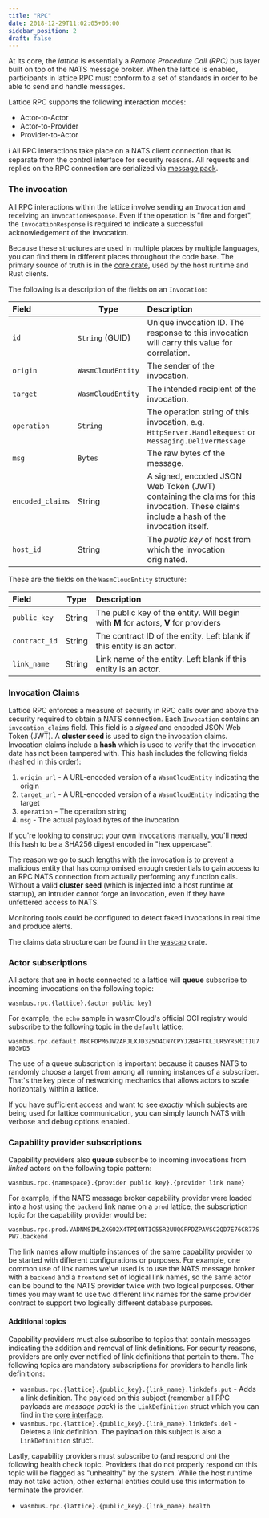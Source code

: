 ```yaml
---
title: "RPC"
date: 2018-12-29T11:02:05+06:00
sidebar_position: 2
draft: false
---
```


<head>
  <meta name="robots" content="noindex">
</head>

At its core, the _lattice_ is essentially a _Remote Procedure Call (RPC)_ bus layer built on top of the NATS message broker. When the lattice
is enabled, participants in lattice RPC must conform to a set of standards in order to be able to send and handle messages.

Lattice RPC supports the following interaction modes:

- Actor-to-Actor
- Actor-to-Provider
- Provider-to-Actor

ℹ️ All RPC interactions take place on a NATS client connection that is separate from the control interface for security reasons. All requests and replies on the RPC connection are serialized via [message pack](https://msgpack.org/index.html).

### The invocation

All RPC interactions within the lattice involve sending an `Invocation` and receiving an `InvocationResponse`. Even
if the operation is "fire and forget", the `InvocationResponse` is required to indicate a successful acknowledgement of the invocation.

Because these structures are used in multiple places by multiple languages, you can find them in different places throughout the code base. The primary source of truth is in the [core crate](https://github.com/wasmCloud/wasmCloud/blob/main/crates/core/src/lib.rs), used by the host runtime and Rust clients.

The following is a description of the fields on an `Invocation`:

| Field | Type | Description |
| :--- | --- | :--- |
| `id` | `String` (GUID) | Unique invocation ID. The response to this invocation will carry this value for correlation. |
| `origin` | `WasmCloudEntity` | The sender of the invocation. |
| `target` | `WasmCloudEntity` | The intended recipient of the invocation. |
| `operation` | `String` | The operation string of this invocation, e.g. `HttpServer.HandleRequest` or `Messaging.DeliverMessage` |
| `msg` | `Bytes` | The raw bytes of the message. |
| `encoded_claims` | String | A signed, encoded JSON Web Token (JWT) containing the claims for this invocation. These claims include a hash of the invocation itself. |
| `host_id` | String | The _public key_ of host from which the invocation originated. |

These are the fields on the `WasmCloudEntity` structure:

| Field | Type | Description |
| :--- | --- | :--- |
| `public_key` | String | The public key of the entity. Will begin with **M** for actors, **V** for providers |
| `contract_id` | String | The contract ID of the entity. Left blank if this entity is an actor. |
| `link_name` | String | Link name of the entity. Left blank if this entity is an actor. |

### Invocation Claims

Lattice RPC enforces a measure of security in RPC calls over and above the security required to obtain a NATS connection. Each `Invocation` contains an `invocation_claims` field. This field is a _signed_ and encoded JSON Web Token (JWT). A **cluster seed** is used to sign the invocation claims. Invocation claims include a **hash** which is used to verify that the invocation data has not been tampered with. This hash includes the following fields (hashed in this order):

1. `origin_url` - A URL-encoded version of a `WasmCloudEntity` indicating the origin
1. `target_url` - A URL-encoded version of a `WasmCloudEntity` indicating the target
1. `operation` - The operation string
1. `msg` - The actual payload bytes of the invocation

If you're looking to construct your own invocations manually, you'll need this hash to be a SHA256 digest encoded in "hex uppercase".

The reason we go to such lengths with the invocation is to prevent a malicious entity that has compromised enough credentials to gain access to an RPC NATS connection from actually performing any function calls. Without a valid **cluster seed** (which is injected into a host runtime at startup), an intruder cannot forge an invocation, even if they have unfettered access to NATS.

Monitoring tools could be configured to detect faked invocations in real time and produce alerts.

The claims data structure can be found in the [wascap](https://github.com/wasmCloud/wascap/blob/main/src/jwt.rs) crate.

### Actor subscriptions

All actors that are in hosts connected to a lattice will **queue** subscribe to incoming invocations on the following topic:

`wasmbus.rpc.{lattice}.{actor public key}`

For example, the `echo` sample in wasmCloud's official OCI registry would subscribe to the following topic in the `default` lattice:

`wasmbus.rpc.default.MBCFOPM6JW2APJLXJD3Z5O4CN7CPYJ2B4FTKLJUR5YR5MITIU7HD3WD5`

The use of a queue subscription is important because it causes NATS to randomly choose a target from among all running instances of a subscriber. That's the key piece of networking mechanics that allows actors to scale horizontally within a lattice.

If you have sufficient access and want to see _exactly_ which subjects are being used for lattice communication, you can simply launch NATS with verbose and debug options enabled.

### Capability provider subscriptions

Capability providers also **queue** subscribe to incoming invocations from _linked_ actors on the following topic pattern:

`wasmbus.rpc.{namespace}.{provider public key}.{provider link name}`

For example, if the NATS message broker capability provider were loaded into a host using the `backend` link name on
a `prod` lattice, the subscription topic for the capability provider would be:

`wasmbus.rpc.prod.VADNMSIML2XGO2X4TPIONTIC55R2UUQGPPDZPAVSC2QD7E76CR77SPW7.backend`

The link names allow multiple instances of the same capability provider to be started with different configurations or purposes. For example, one common use of link names we've used is to use the NATS message broker with a `backend` and a `frontend` set of logical link names, so the same actor can be bound to the NATS provider twice with two logical purposes. Other times you may want to use two different link names for the same provider contract to support two logically different database purposes.

#### Additional topics

Capability providers must also subscribe to topics that contain messages indicating the addition and removal of link definitions. For security reasons, providers are only ever notified of link definitions that pertain to them. The following topics are mandatory subscriptions for providers to handle link definitions:

- `wasmbus.rpc.{lattice}.{public_key}.{link_name}.linkdefs.put` - Adds a link definition. The payload on this subject (remember all RPC payloads are _message pack_) is the `LinkDefinition` struct which you can find in the [core interface](https://wasmcloud.github.io/interfaces/html/org_wasmcloud_core.html#link_definition).
- `wasmbus.rpc.{lattice}.{public_key}.{link_name}.linkdefs.del` - Deletes a link definition. The payload on this subject is also a `LinkDefinition` struct.

Lastly, capability providers must subscribe to (and respond on) the following health check topic. Providers that do not properly respond on this topic will be flagged as "unhealthy" by the system. While the host runtime may not take action, other external entities could use this information to terminate the provider.

- `wasmbus.rpc.{lattice}.{public_key}.{link_name}.health`
